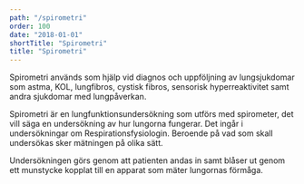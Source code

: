 ```yaml
---
path: "/spirometri"
order: 100
date: "2018-01-01"
shortTitle: "Spirometri"
title: "Spirometri"
---
```


Spirometri används som hjälp vid diagnos och uppföljning av lungsjukdomar som astma, KOL, lungfibros, cystisk fibros, sensorisk hyperreaktivitet samt andra sjukdomar med lungpåverkan.

Spirometri är en lungfunktionsundersökning som utförs med spirometer, det vill säga en undersökning av hur lungorna fungerar. Det ingår i undersökningar om Respirationsfysiologin. Beroende på vad som skall undersökas sker mätningen på olika sätt.

Undersökningen görs genom att patienten andas in samt blåser ut genom ett munstycke kopplat till en apparat som mäter lungornas förmåga.
